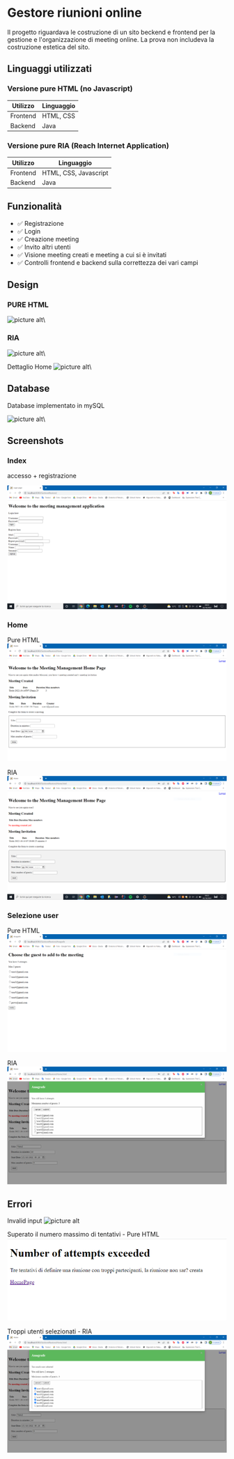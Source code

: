 # Gestore riunioni online 

Il progetto riguardava le costruzione di un sito beckend e frontend per la gestione e l'organizzazione di meeting online. La prova non includeva la costruzione estetica del sito.

## Linguaggi utilizzati

### Versione pure HTML (no Javascript)


| **Utilizzo** | **Linguaggio** |
| -------------- | ---------------- |
| Frontend     | HTML, CSS      |
| Backend      | Java           |

### Versione pure RIA (Reach Internet Application)


| **Utilizzo** | **Linguaggio**        |
| -------------- | ----------------------- |
| Frontend     | HTML, CSS, Javascript |
| Backend      | Java                  |

## Funzionalità

- ✅  Registrazione
- ✅  Login
- ✅  Creazione meeting
- ✅  Invito altri utenti
- ✅  Visione meeting creati e meeting a cui si è invitati
- ✅  Controlli frontend e backend sulla correttezza dei vari campi

## Design

### PURE HTML
![picture alt](https://github.com/Alessandro-Mosconi/Progetto_TecnologieInformatichePerIlWeb/blob/main/resources/ApplicationDesign.bmp "Application Design")\

### RIA
![picture alt](https://github.com/Alessandro-Mosconi/Progetto_TecnologieInformatichePerIlWeb/blob/main/resources/ApplicationDesignRIA1.bmp "Application Design RIA1")\

Dettaglio Home
![picture alt](https://github.com/Alessandro-Mosconi/Progetto_TecnologieInformatichePerIlWeb/blob/main/resources/ApplicationDesignRIA2.bmp "Application Design Home")\

## Database

Database implementato in mySQL

![picture alt](https://github.com/Alessandro-Mosconi/Progetto_TecnologieInformatichePerIlWeb/blob/main/resources/DataBaseDesign.bmp "DataBase")\

## Screenshots

### Index 
accesso + registrazione

![picture alt](https://github.com/Alessandro-Mosconi/Progetto_TecnologieInformatichePerIlWeb/blob/main/resources/Login.png "Index")

### Home

Pure HTML
![picture alt](https://github.com/Alessandro-Mosconi/Progetto_TecnologieInformatichePerIlWeb/blob/main/resources/HomeUpdate.PNG "Home html")

RIA
![picture alt](https://github.com/Alessandro-Mosconi/Progetto_TecnologieInformatichePerIlWeb/blob/main/resources/HomeRIA.PNG "Home RIA")

### Selezione user

Pure HTML
![picture alt](https://github.com/Alessandro-Mosconi/Progetto_TecnologieInformatichePerIlWeb/blob/main/resources/UserSelect.PNG "User selection HTML")

RIA
![picture alt](https://github.com/Alessandro-Mosconi/Progetto_TecnologieInformatichePerIlWeb/blob/main/resources/UserModal.PNG "User selection RIA")

## Errori

Invalid input
![picture alt](https://github.com/Alessandro-Mosconi/Progetto_TecnologieInformatichePerIlWeb/blob/main/resources/Error_InvalidInput.PNG "Invalid Input")

Superato il numero massimo di tentativi - Pure HTML
![picture alt](https://github.com/Alessandro-Mosconi/Progetto_TecnologieInformatichePerIlWeb/blob/main/resources/Error_NumOfAttempts.PNG "NumOfAttemptsExceeded")

Troppi utenti selezionati - RIA
![picture alt](https://github.com/Alessandro-Mosconi/Progetto_TecnologieInformatichePerIlWeb/blob/main/resources/ModalError.PNG "Too Many User")